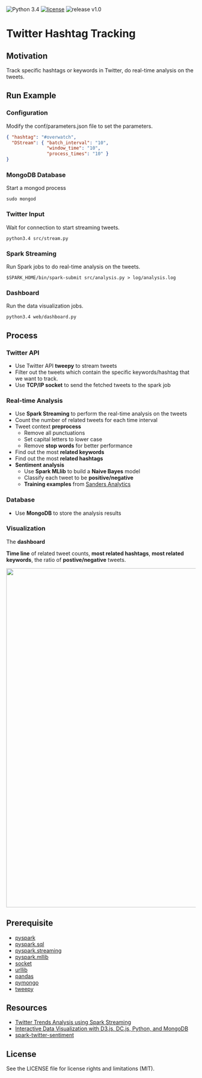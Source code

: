 ![Python 3.4](https://img.shields.io/badge/python-3.4-green.svg)
[![license](https://img.shields.io/github/license/mashape/apistatus.svg?maxAge=2592000)]()
![release v1.0](https://img.shields.io/badge/release-v1.1-red.svg)
# Twitter Hashtag Tracking

## Motivation
Track specific hashtags or keywords in Twitter, do real-time analysis on the tweets.

## Run Example
### Configuration
Modify the conf/parameters.json file to set the parameters.
```json
{ "hashtag": "#overwatch",
  "DStream": { "batch_interval": "10",
               "window_time": "10",
               "process_times": "10" }
}
```
### MongoDB Database
Start a mongod process
```
sudo mongod
```
### Twitter Input
Wait for connection to start streaming tweets.
```
python3.4 src/stream.py
```
### Spark Streaming
Run Spark jobs to do real-time analysis on the tweets.
```
$SPARK_HOME/bin/spark-submit src/analysis.py > log/analysis.log
```
### Dashboard
Run the data visualization jobs.
```
python3.4 web/dashboard.py
```

## Process

### Twitter API
* Use Twitter API **tweepy** to stream tweets
* Filter out the tweets which contain the specific keywords/hashtag that we want to track.
* Use **TCP/IP socket** to send the fetched tweets to the spark job

### Real-time Analysis
* Use **Spark Streaming** to perform the real-time analysis on the tweets
* Count the number of related tweets for each time interval
* Tweet context **preprocess**
    * Remove all punctuations
    * Set capital letters to lower case
    * Remove **stop words** for better performance
* Find out the most **related keywords**
* Find out the most **related hashtags** 
* **Sentiment analysis**
    * Use **Spark MLlib** to build a **Naive Bayes** model
    * Classify each tweet to be **positive/negative**
    * **Training examples** from [Sanders Analytics](http://www.sananalytics.com/lab/twitter-sentiment/)

### Database
* Use **MongoDB** to store the analysis results

### Visualization
The **dashboard**

**Time line** of related tweet counts, **most related hashtags**, **most related keywords**, the ratio of **postive/negative** tweets.
<p align="justify">
  <img src="https://github.com/xuwenyihust/Twitter-Hashtag-Tracking/blob/master/img/dashboard.png" width="900"/>
</p>

## Prerequisite
* [pyspark](http://spark.apache.org/docs/latest/api/python/pyspark.html)
* [pyspark.sql](http://spark.apache.org/docs/latest/api/python/pyspark.sql.html?highlight=udf)
* [pyspark.streaming](https://spark.apache.org/docs/1.6.2/api/python/pyspark.streaming.html)
* [pyspark.mllib](https://spark.apache.org/docs/1.6.0/api/python/pyspark.mllib.html)
* [socket](https://docs.python.org/3/library/socket.html)
* [urllib](https://docs.python.org/3/library/urllib.html)
* [pandas](http://pandas.pydata.org/)
* [pymongo](https://api.mongodb.com/python/current/)
* [tweepy](http://www.tweepy.org/)

## Resources
* [Twitter Trends Analysis using Spark Streaming](http://www.awesomestats.in/spark-twitter-stream/)
* [Interactive Data Visualization with D3.js, DC.js, Python, and MongoDB](http://adilmoujahid.com/posts/2015/01/interactive-data-visualization-d3-dc-python-mongodb/)
* [spark-twitter-sentiment](https://github.com/DhruvKumar/spark-twitter-sentiment/blob/master/sentiment.py)

## License
See the LICENSE file for license rights and limitations (MIT).

